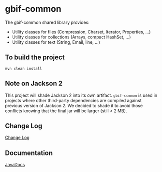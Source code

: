 # gbif-common

The gbif-common shared library provides:
 * Utility classes for files (Compression, Charset, Iterator, Properties, ...)
 * Utility classes for collections (Arrays, compact HashSet, ...)
 * Utility classes for text (String, Email, line, ...)

## To build the project
```
mvn clean install
```

## Note on Jackson 2
This project will shade Jackson 2 into its own artifact.
`gbif-common` is used in projects where other third-party dependencies
are compiled against previous version of Jackson 2. We decided to shade it to avoid those conflicts knowing that the
final jar will be larger (still < 2 MB).

## Change Log
[Change Log](CHANGELOG.md)

## Documentation
[JavaDocs](http://gbif.github.io/gbif-common/apidocs/)